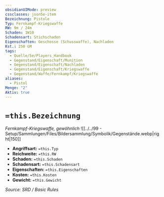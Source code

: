 ```yaml
---
obsidianUIMode: preview
cssclasses: json5e-item
Bezeichnung: Pistole
Typ: Fernkampf-Kriegswaffe
RW: 9m / 24m
Schaden: 1W10
Schadensart: Stichschaden
Eigenschaften: Geschosse (Schusswaffe), Nachladen
Kst.: 250 GM
tags:
  - Quelle/5e/Players_Handbook
  - Gegenstand/Eigenschaft/Munition
  - Gegenstand/Eigenschaft/Nachladen
  - Gegenstand/Eigenschaft/Kriegswaffe
  - Gegenstand/Waffe/Fernkampf/Kriegswaffe
aliases:
  - Pistol
Menge: "2"
Aktiv: true
---
```

# `=this.Bezeichnung`
*Fernkampf-Kriegswaffe, gewöhnlich*
![[../../99 - Setup/Sammlungen/Files/Bildersammlung/Symbolik/Gegenstände.webp|right|150]]

- **Angriffsart:** `=this.Typ`
- **Reichweite:** `=this.RW`
- **Schaden:** `=this.Schaden`
- **Schadensart:** `=this.Schadensart`
- **Eigenschaften:** `=this.Eigenschaften`
- **Kosten:** `=this.Kosten`
- **Gewicht:** `=this.Gewicht`

*Source: SRD / Basic Rules*